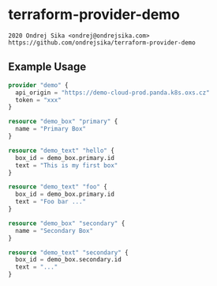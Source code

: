 # terraform-provider-demo

    2020 Ondrej Sika <ondrej@ondrejsika.com>
    https://github.com/ondrejsika/terraform-provider-demo


## Example Usage

```terraform
provider "demo" {
  api_origin = "https://demo-cloud-prod.panda.k8s.oxs.cz"
  token = "xxx"
}

resource "demo_box" "primary" {
  name = "Primary Box"
}

resource "demo_text" "hello" {
  box_id = demo_box.primary.id
  text = "This is my first box"
}

resource "demo_text" "foo" {
  box_id = demo_box.primary.id
  text = "Foo bar ..."
}

resource "demo_box" "secondary" {
  name = "Secondary Box"
}

resource "demo_text" "secondary" {
  box_id = demo_box.secondary.id
  text = "..."
}
```
